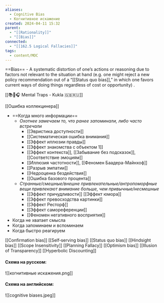```yaml
---
aliases:
  - Cognitive Bias
  - Когнитивное искажение
created: 2024-04-11 15:32
parent:
  - "[[Rationality]]"
  - "[[Bias]]"
connected:
  - "[[162.5 Logical Fallacies]]"
tags:
  - content/MOC
---
```


==Bias== - A systematic distortion of one’s actions or reasoning due to factors not relevant to the situation at hand (e.g. one might reject a new policy recommendation out of a “[[Status quo bias]],” in which one favors current ways of doing things regardless of cost or opportunity) .

[[📚🌰🎧 Mental Traps - Kukla 🇬🇧🇷🇺]]

[[Ошибка коллекцинера]]

- ==Когда много информации==
    - _Охотнее замечаем то, что ранее запоминали, либо часто встречали_
        - [[Эвристика доступности]]
        - [[Систематическая ошибка внимания]]
        - [[Эффект иллюзии правды]]
        - [[Эффект знакомства с объектом 1]]
        - [[Эффект контекста]], [[Забывание без подсказок]], [[Соответствие эмоциям]]
        - [[Иллюзия частотности]], [[Феномен Баадера-Майнхоф]]
        - [[Разрыв эмпатии]]
        - [[Недооценка бездействия]]
        - [[Ошибка базового процента]]
    - _Странные/смешные/внешне привлекательные/антропоморфные вещи привлекают внимание больше, чем привычные/несмешные_
        - [[Эффект причудливости]] [[Эффект юмора]]
        - [[Эффект превосходства картинки]]
        - [[Эффект Ресторф]]
        - [[Эффект самореференции]]
        - [[Феномен негативного восприятия]]
- Когда не хватает смысла
- Когда запоминаем и вспоминаем
- Когда быстро реагируем



[[Confirmation bias]]
[[Self‑serving bias]]
[[Status quo bias]]
[[Hindsight bias]]
[[Scope Insensitivity]]
[[Planning Fallacy]]
[[Optimism bias]]
[[Illusion of Transparency]]
[[Hyperbolic Discounting]]


#### Схема на русском:
![[когнитивные искажения.png]]

#### Схема на английском:
![[cognitive biases.jpeg]]